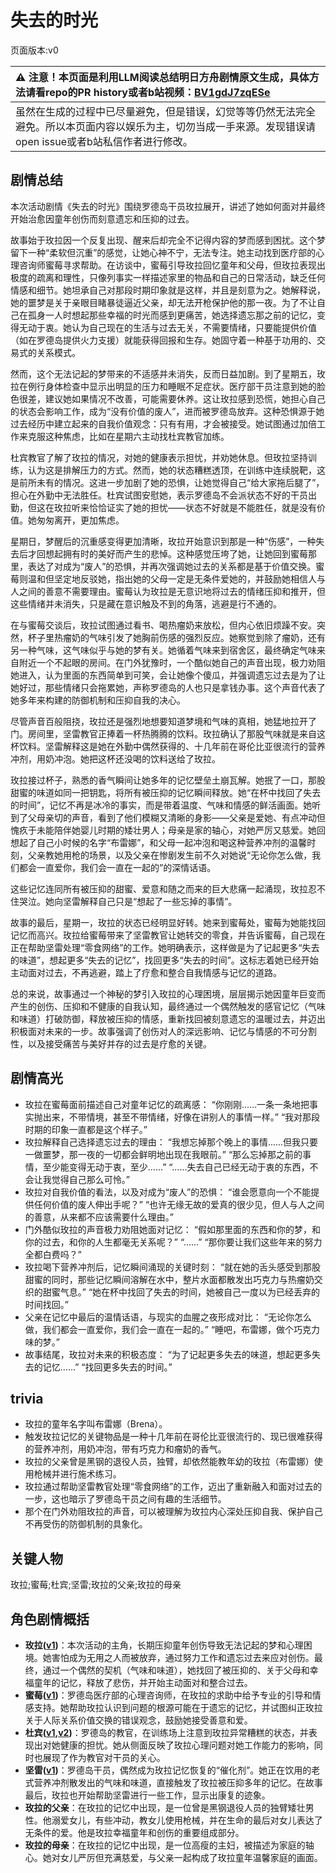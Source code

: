 # 失去的时光
页面版本:v0
 

| :warning: 注意！本页面是利用LLM阅读总结明日方舟剧情原文生成，具体方法请看repo的PR history或者b站视频：[BV1gdJ7zqESe](https://www.bilibili.com/video/BV1gdJ7zqESe/)         |
|:----------------------------|
| 虽然在生成的过程中已尽量避免，但是错误，幻觉等等仍然无法完全避免。所以本页面内容以娱乐为主，切勿当成一手来源。发现错误请open issue或者b站私信作者进行修改。|



## 剧情总结
本次活动剧情《失去的时光》围绕罗德岛干员玫拉展开，讲述了她如何面对并最终开始治愈因童年创伤而刻意遗忘和压抑的过去。

故事始于玫拉因一个反复出现、醒来后却完全不记得内容的梦而感到困扰。这个梦留下一种“柔软但沉重”的感觉，让她心神不宁，无法专注。她主动找到医疗部的心理咨询师蜜莓寻求帮助。在访谈中，蜜莓引导玫拉回忆童年和父母，但玫拉表现出极度的疏离和理性，只像列事实一样描述家里的物品和自己的日常活动，缺乏任何情感和细节。她坦承自己对那段时期印象就是这样，并且是刻意为之。她解释说，她的噩梦是关于亲眼目睹暴徒逼近父亲，却无法开枪保护他的那一夜。为了不让自己在孤身一人时想起那些幸福的时光而感到更痛苦，她选择遗忘那之前的记忆，变得无动于衷。她认为自己现在的生活与过去无关，不需要情绪，只要能提供价值（如在罗德岛提供火力支援）就能获得回报和生存。她固守着一种基于功用的、交易式的关系模式。

然而，这个无法记起的梦带来的不适感并未消失，反而日益加剧。到了星期五，玫拉在例行身体检查中显示出明显的压力和睡眠不足症状。医疗部干员注意到她的脸色很差，建议她如果情况不改善，可能需要休养。这让玫拉感到恐慌，她担心自己的状态会影响工作，成为“没有价值的废人”，进而被罗德岛放弃。这种恐惧源于她过去经历中建立起来的自我价值观念：只有有用，才会被接受。她试图通过加倍工作来克服这种焦虑，比如在星期六主动找杜宾教官加练。

杜宾教官了解了玫拉的情况，对她的健康表示担忧，并劝她休息。但玫拉坚持训练，认为这是排解压力的方式。然而，她的状态糟糕透顶，在训练中连续脱靶，这是前所未有的情况。这进一步加剧了她的恐惧，让她觉得自己“给大家拖后腿了”，担心在外勤中无法胜任。杜宾试图安慰她，表示罗德岛不会派状态不好的干员出勤，但这在玫拉听来恰恰证实了她的担忧——状态不好就是不能胜任，就是没有价值。她匆匆离开，更加焦虑。

星期日，梦醒后的沉重感变得更加清晰，玫拉开始意识到那是一种“伤感”，一种失去后才回想起拥有时的美好而产生的悲悼。这种感觉压垮了她，让她回到蜜莓那里，表达了对成为“废人”的恐惧，并再次强调她过去的关系都是基于价值交换。蜜莓则温和但坚定地反驳她，指出她的父母一定是无条件爱她的，并鼓励她相信人与人之间的善意不需要理由。蜜莓认为玫拉是无意识地将过去的情绪压抑和推开，但这些情绪并未消失，只是藏在意识触及不到的角落，逃避是行不通的。

在与蜜莓交谈后，玫拉试图通过看书、喝热瘤奶来放松，但内心依旧烦躁不安。突然，杯子里热瘤奶的气味引发了她胸前伤感的强烈反应。她察觉到除了瘤奶，还有另一种气味，这气味似乎与她的梦有关。她循着气味来到宿舍区，最终确定气味来自附近一个不起眼的房间。在门外犹豫时，一个酷似她自己的声音出现，极力劝阻她进入，认为里面的东西简单到可笑，会让她像个傻瓜，并强调遗忘过去是为了让她好过，那些情绪只会拖累她，声称罗德岛的人也只是拿钱办事。这个声音代表了她多年来构建的防御机制和压抑自我的决心。

尽管声音百般阻挠，玫拉还是强烈地想要知道梦境和气味的真相，她猛地拉开了门。房间里，坚雷教官正捧着一杯热腾腾的饮料。玫拉确认了那股气味就是来自这杯饮料。坚雷解释这是她在外勤中偶然获得的、十几年前在哥伦比亚很流行的营养冲剂，用奶冲泡。她把这杯还没喝的饮料送给了玫拉。

玫拉接过杯子，熟悉的香气瞬间让她多年的记忆壁垒土崩瓦解。她抿了一口，那股甜蜜的味道如同一把钥匙，将所有被压抑的记忆瞬间释放。她“在杯中找回了失去的时间”，记忆不再是冰冷的事实，而是带着温度、气味和情感的鲜活画面。她听到了父母亲切的声音，看到了他们模糊又清晰的身影——父亲是爱她、有点冲动但愧疚于未能陪伴她婴儿时期的矮壮男人；母亲是家的轴心，对她严厉又慈爱。她回想起了自己小时候的名字“布雷娜”，和父母一起冲泡和喝这种营养冲剂的温馨时刻，父亲教她用枪的场景，以及父亲在惨剧发生前不久对她说“无论你怎么做，我们都会一直爱你，我们会一直在一起的”的深情话语。

这些记忆连同所有被压抑的甜蜜、爱意和随之而来的巨大悲痛一起涌现，玫拉忍不住哭泣。她向坚雷解释自己只是“想起了一些忘掉的事情”。

故事的最后，星期一，玫拉的状态已经明显好转。她来到蜜莓处，蜜莓为她能找回记忆而高兴。玫拉给蜜莓带来了坚雷教官让她转交的零食，并告诉蜜莓，自己现在正在帮助坚雷处理“零食网络”的工作。她明确表示，这样做是为了记起更多“失去的味道”，想起更多“失去的记忆”，找回更多“失去的时间”。这标志着她已经开始主动面对过去，不再逃避，踏上了疗愈和整合自我情感与记忆的道路。

总的来说，故事通过一个神秘的梦引入玫拉的心理困境，层层揭示她因童年巨变而产生的创伤、压抑和不健康的自我认知，最终通过一个偶然触发的感官记忆（气味和味道）打破防御，释放被压抑的情感，重新找回被刻意遗忘的温暖过去，并迈出积极面对未来的一步。故事强调了创伤对人的深远影响、记忆与情感的不可分割性，以及接受痛苦与美好并存的过去是疗愈的关键。
## 剧情高光
*   玫拉在蜜莓面前描述自己对童年记忆的疏离感：
    “你刚刚......一条一条地把事实抛出来，不带情境，甚至不带情绪，好像在讲别人的事情一样。”
    “我对那段时期的印象一直都是这个样子。”
*   玫拉解释自己选择遗忘过去的理由：
    “我想忘掉那个晚上的事情......但我只要一做噩梦，那一夜的一切都会鲜明地出现在我眼前。”
    “那么忘掉那之前的事情，至少能变得无动于衷，至少......”
    “......失去自己已经无动于衷的东西，不会让我觉得自己那么可怜。”
*   玫拉对自我价值的看法，以及对成为“废人”的恐惧：
    “谁会愿意向一个不能提供任何价值的废人伸出手呢？”
    “也许无缘无故的爱真的很少见，但人与人之间的善意，从来都不应该需要什么理由。”
*   门外酷似玫拉的声音极力劝阻她面对记忆：
    “假如那里面的东西和你的梦，和你的过去，和你的人生都毫无关系呢？”
    “......”
    “那你要让我们这些年来的努力全都白费吗？”
*   玫拉喝下营养冲剂后，记忆瞬间涌现的关键时刻：
    “就在她的舌头感受到那股甜蜜的同时，那些记忆瞬间溶解在水中，整片水面都散发出巧克力与热瘤奶交织的甜蜜气息。”
    “她在杯中找回了失去的时间，她被自己一度以为已经丢弃的时间找回。”
*   父亲在记忆中最后的温情话语，与现实的血腥之夜形成对比：
    “无论你怎么做，我们都会一直爱你，我们会一直在一起的。”
    “睡吧，布雷娜，做个巧克力味的梦。”
*   故事结尾，玫拉对未来的积极态度：
    “为了记起更多失去的味道，想起更多失去的记忆......”
    “找回更多失去的时间。”
## trivia
*   玫拉的童年名字叫布雷娜（Brena）。
*   触发玫拉记忆的关键物品是一种十几年前在哥伦比亚很流行的、现已很难获得的营养冲剂，用奶冲泡，带有巧克力和瘤奶的香气。
*   玫拉的父亲曾是黑钢的退役人员，独臂，却依然能教年幼的玫拉（布雷娜）使用枪械并进行施术练习。
*   玫拉通过帮助坚雷教官处理“零食网络”的工作，迈出了重新融入和面对过去的一步，这也暗示了罗德岛干员之间有趣的生活细节。
*   那个在门外劝阻玫拉的声音，可以被理解为玫拉内心深处压抑自我、保护自己不再受伤的防御机制的具象化。
## 关键人物
玫拉;蜜莓;杜宾;坚雷;玫拉的父亲;玫拉的母亲
## 角色剧情概括
-   **玫拉([v1](../chars/char_4006_melnte.md))**：本次活动的主角，长期压抑童年创伤导致无法记起的梦和心理困境。她害怕成为无用之人而被放弃，通过努力工作和遗忘过去来应对创伤。最终，通过一个偶然的契机（气味和味道），她找回了被压抑的、关于父母和幸福童年的记忆，释放了悲伤，并开始主动面对和整合过去。
-   **蜜莓([v1](../chars/char_449_glider.md))**：罗德岛医疗部的心理咨询师，在玫拉的求助中给予专业的引导和情感支持。她帮助玫拉认识到问题的根源可能在于遗忘的记忆，并试图纠正玫拉关于人际关系价值交换的错误观念，鼓励她接受善意和爱。
-   **杜宾([v1](../chars/char_130_doberm.md),[v2](../char_v3/char_130_doberm.md))**：罗德岛的教官，在训练场上注意到玫拉异常糟糕的状态，并表现出对她健康的担忧。她从侧面反映了玫拉心理问题对她工作能力的影响，同时也展现了作为教官对干员的关心。
-   **坚雷([v1](../chars/char_260_durnar.md))**：罗德岛干员，偶然成为玫拉记忆恢复的“催化剂”。她正在饮用的老式营养冲剂散发出的气味和味道，直接触发了玫拉被压抑多年的记忆。在故事最后，玫拉也开始帮助坚雷进行一些工作，显示出康复的迹象。
-   **玫拉的父亲**：在玫拉的记忆中出现，是一位曾是黑钢退役人员的独臂矮壮男性。他溺爱女儿，有些冲动，教女儿使用枪械，并在生命的最后对女儿表达了无条件的爱。他是玫拉幸福童年和创伤的重要组成部分。
-   **玫拉的母亲**：在玫拉的记忆中出现，是一位高瘦的主妇，被描述为家庭的轴心。她对女儿严厉但充满慈爱，与父亲一起构成了玫拉童年温馨家庭的画面。